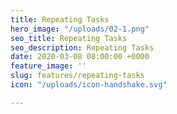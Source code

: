 ```yaml
---
title: Repeating Tasks
hero_image: "/uploads/02-1.png"
seo_title: Repeating Tasks
seo_description: Repeating Tasks
date: 2020-03-08 08:00:00 +0000
feature_image: ''
slug: features/repeating-tasks
icon: "/uploads/icon-handshake.svg"

---
```

